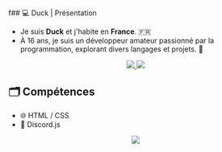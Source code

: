 f## 💻 Duck | Présentation
     
* Je suis **Duck** et j'habite en **France**. 🇫🇷
* À 16 ans, je suis un développeur amateur passionné par la programmation, explorant divers langages et projets. 🤖



<div align="center">
  <a href="mailto:remyroquain72@gmail.com">
    <img src="https://img.shields.io/badge/Gmail-D14836?style=for-the-badge&logo=gmail&logoColor=white" target="_blank"/>
  </a>
    
  <a href="https://www.duckporfolio.xyz/">
    <img src="https://img.shields.io/badge/Portfolio-8DB59A?style=for-the-badge&logo=About.me&logoColor=white" target="_blank"/>
  </a>
</div>

## 🗂️ Compétences
  
* 🌐 HTML / CSS
* 🤖 Discord.js


<div align="center">
  <a href="https://skillincons.dev">
    <img src="https://skillincons.dev?icons?i=nodejs,python,hmtl,css"/>
  </a>
</div>
